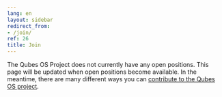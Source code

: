 ```yaml
---
lang: en
layout: sidebar
redirect_from:
- /join/
ref: 26
title: Join
---
```



The Qubes OS Project does not currently have any open positions.
This page will be updated when open positions become available.
In the meantime, there are many different ways you can [contribute to the Qubes OS project](/doc/contributing/).
